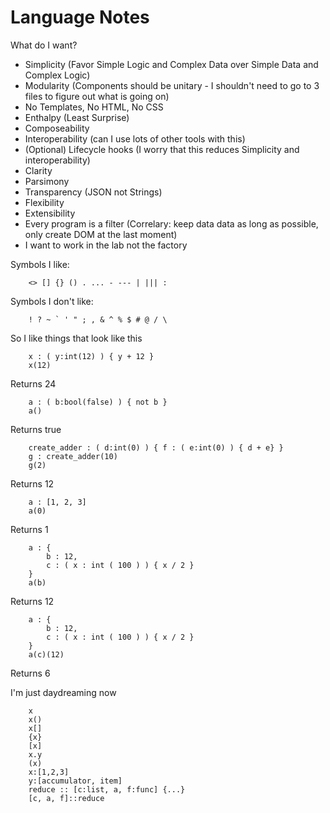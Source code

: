 # Language Notes

What do I want?
- Simplicity (Favor Simple Logic and Complex Data over Simple Data and Complex Logic)
- Modularity (Components should be unitary - I shouldn't need to go to 3 files to figure out what is going on)
- No Templates, No HTML, No CSS
- Enthalpy (Least Surprise)
- Composeability
- Interoperability (can I use lots of other tools with this)
- (Optional) Lifecycle hooks (I worry that this reduces Simplicity and interoperability)
- Clarity
- Parsimony
- Transparency (JSON not Strings)
- Flexibility
- Extensibility
- Every program is a filter (Correlary: keep data data as long as possible, only create DOM at the last moment)
- I want to work in the lab not the factory

Symbols I like:
```
    <> [] {} () . ... - --- | ||| :
```

Symbols I don't like:
```
    ! ? ~ ` ' " ; , & ^ % $ # @ / \
```

So I like things that look like this
```
    x : ( y:int(12) ) { y + 12 }
    x(12)
```
Returns 24

```
    a : ( b:bool(false) ) { not b }
    a()
```
Returns true

```
    create_adder : ( d:int(0) ) { f : ( e:int(0) ) { d + e} }
    g : create_adder(10)
    g(2)
```
Returns 12

```
    a : [1, 2, 3]
    a(0)
```
Returns 1

```
    a : {
        b : 12,
        c : ( x : int ( 100 ) ) { x / 2 }
    }
    a(b)
```
Returns 12

```
    a : {
        b : 12,
        c : ( x : int ( 100 ) ) { x / 2 }
    }
    a(c)(12)
```
Returns 6

I'm just daydreaming now
```
    x
    x()
    x[]
    {x}
    [x]
    x.y
    (x)
    x:[1,2,3]
    y:[accumulator, item]
    reduce :: [c:list, a, f:func] {...}
    [c, a, f]::reduce
    
